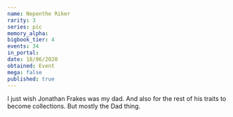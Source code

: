 ```yaml
---
name: Nepenthe Riker
rarity: 3
series: pic
memory_alpha:
bigbook_tier: 4
events: 34
in_portal:
date: 18/06/2020
obtained: Event
mega: false
published: true
---
```


I just wish Jonathan Frakes was my dad. And also for the rest of his traits to become collections. But mostly the Dad thing.
